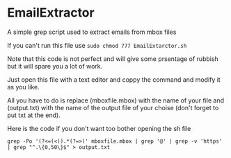 # EmailExtractor

A simple grep script used to extract emails from mbox files

If you can't run this file use ```sudo chmod 777 EmailExtarctor.sh```

Note that this code is not perfect and will give some prsentage of rubbish but it will spare you a lot of work.

Just open this file with a text editor and coppy the command and modify it as you like.

All you have to do is replace (mboxfile.mbox) with the name of your file and (output.txt) with the name of the output file of your choise (don't forget to put txt at the end).

Here is the code if you don't want too bother opening the sh file

```grep -Po '(?<=(<)).*(?=>)' mboxfile.mbox | grep '@' | grep -v 'https' | grep "^.\{0,50\}$" > output.txt```
